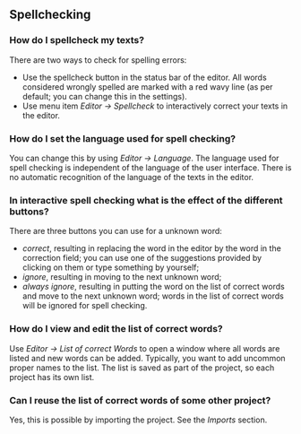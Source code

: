 ## Spellchecking

### How do I spellcheck my texts?

There are two ways to check for spelling errors:

- Use the spellcheck button in the status bar of the editor. All words considered wrongly spelled are marked with a red wavy line (as per default; you can change this in the settings).
- Use menu item _Editor &rarr; Spellcheck_ to interactively correct your texts in the editor.

### How do I set the language used for spell checking?

You can change this by using _Editor &rarr; Language_. The language used for spell checking is independent of the language of the user interface. There is no automatic recognition of the language of the texts in the editor.

### In interactive spell checking what is the effect of the different buttons?

There are three buttons you can use for a unknown word:

- _correct_, resulting in replacing the word in the editor by the word in the correction field; you can use one of the suggestions provided by clicking on them or type something by yourself;
- _ignore_, resulting in moving to the next unknown word;
- _always ignore_, resulting in putting the word on the list of correct words and move to the next unknown word; words in the list of correct words will be ignored for spell checking.

### How do I view and edit the list of correct words?

Use _Editor &rarr; List of correct Words_ to open a window where all words are listed and new words can be added. Typically, you want to add uncommon proper names to the list. The list is saved as part of the project, so each project has its own list.

### Can I reuse the list of correct words of some other project?

Yes, this is possible by importing the project. See the _Imports_ section.
